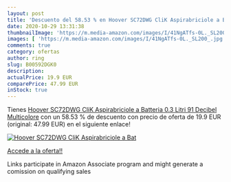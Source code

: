 ```yaml
---
layout: post
title: 'Descuento del 58.53 % en Hoover SC72DWG CliK Aspirabriciole a Bat'
date: 2020-10-29 13:31:38
thumbnailImage: 'https://m.media-amazon.com/images/I/41NgATfs-0L._SL200_.jpg'
images: [ 'https://m.media-amazon.com/images/I/41NgATfs-0L._SL200_.jpg' ]
comments: true
category: ofertas
author: ring
slug: B00592DGK0
description:
actualPrice: 19.9 EUR
comparePrice: 47.99 EUR
inStock: true
---
```


Tienes [Hoover SC72DWG CliK Aspirabriciole a Batteria  0.3 Litri  91 Decibel  Multicolore](https://www.amazon.it/dp/B00592DGK0/?tag=tolees00-21) con un 58.53 % de descuento con precio de oferta de 19.9 EUR (original: 47.99 EUR) en el siguiente enlace!

[![Hoover SC72DWG CliK Aspirabriciole a Bat](https://m.media-amazon.com/images/I/41NgATfs-0L._SL200_.jpg)](https://www.amazon.it/dp/B00592DGK0/?tag=tolees00-21)

[Accede a la oferta!!](https://www.amazon.it/dp/B00592DGK0/?tag=tolees00-21)

Links participate in Amazon Associate program and might generate a comission on qualifying sales


